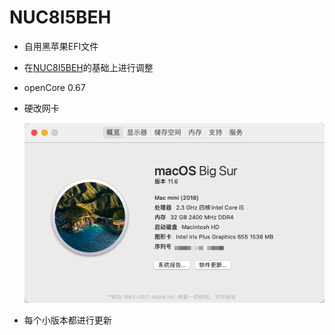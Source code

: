# NUC8I5BEH

- 自用黑苹果EFI文件

- 在[NUC8I5BEH](https://github.com/appleserial/NUC8I5BEH)的基础上进行调整

- openCore 0.67

- 硬改网卡


  ![systeminfo](systeminfo.png)





- 每个小版本都进行更新

